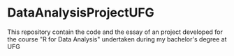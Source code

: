 # DataAnalysisProjectUFG
This repository contain the code and the essay of an project developed for the course "R for Data Analysis" undertaken during my bachelor's degree at UFG
